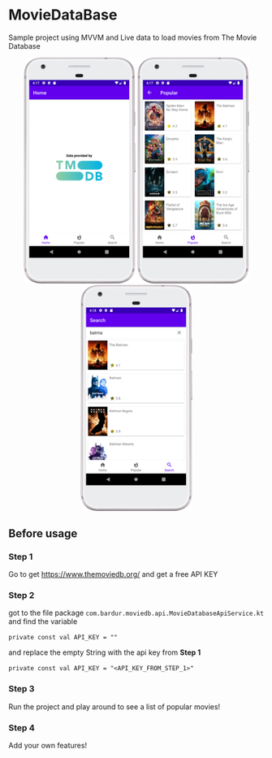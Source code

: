 # MovieDataBase
Sample project using MVVM and Live data to load movies from The Movie Database

<p align="center">
  <img src="https://github.com/bardurt/MovieDataBase/blob/master/screenshots/Screenshot_20220305_161738.png" width="220" alt="accessibility text">
  <img src="https://github.com/bardurt/MovieDataBase/blob/master/screenshots/Screenshot_20220305_161810.png" width="220" alt="accessibility text">
  <img src="https://github.com/bardurt/MovieDataBase/blob/master/screenshots/Screenshot_20220305_161837.png" width="220" alt="accessibility text">
</p>


## Before usage

### Step 1
Go to get https://www.themoviedb.org/ and get a free API KEY

### Step 2
got to the file package ```com.bardur.moviedb.api.MovieDatabaseApiService.kt``` and find the variable 
```
private const val API_KEY = ""
``` 
and replace the empty String with the api key from <b>Step 1</b> 
``` 
private const val API_KEY = "<API_KEY_FROM_STEP_1>" 
```


### Step 3
Run the project and play around to see a list of popular movies!

### Step 4
Add your own features!
